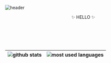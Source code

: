 ![header](https://capsule-render.vercel.app/api?type=Waving&section=header&color=0:74CDD1,100:7E38B7&fontColor=FFFFFF&height=300&section=header&text=Eujean%20Choi&fontSize=90)




<p align="center">
    &#10024; HELLO &#10024;
</p>

<br>
<br>
<br>
<br>

| <img align="center" src="https://github-readme-stats.vercel.app/api?username=eujean-choi&show_icons=true&hide=prs,issues&theme=buefy&hide_border=true" alt="github stats" /> | <img align="center" src="https://github-readme-stats.vercel.app/api/top-langs/?username=eujean-choi&layout=compact&theme=buefy&hide_border=true" alt="most used languages"/> |
| :----------------------------------------------------------: | :----------------------------------------------------------: |
